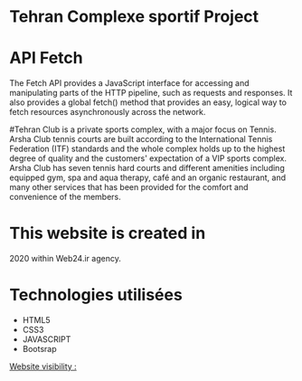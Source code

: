 # Tehran Complexe sportif Project 

# API Fetch 

The Fetch API provides a JavaScript interface for accessing and manipulating parts of the HTTP pipeline, such as requests and responses. It also provides a global fetch() method that provides an easy, logical way to fetch resources asynchronously across the network.

#Tehran Club is a private sports complex, with a major focus on Tennis. Arsha Club tennis courts are built according to the International Tennis Federation (ITF) standards and the whole complex holds up to the highest degree of quality and the customers' expectation of a VIP sports complex. Arsha Club has seven tennis hard courts and different amenities including equipped gym, spa and aqua therapy, café and an organic restaurant, and many other services that has been provided for the comfort and convenience of the members.


# This website is created in 
 2020 within Web24.ir agency.

# Technologies utilisées

* HTML5
* CSS3
* JAVASCRIPT
* Bootsrap 

[Website visibility :]("")